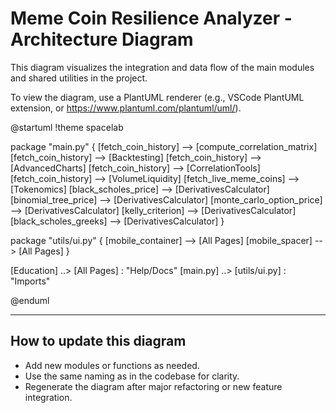 # Meme Coin Resilience Analyzer - Architecture Diagram

This diagram visualizes the integration and data flow of the main modules and shared utilities in the project.

To view the diagram, use a PlantUML renderer (e.g., VSCode PlantUML extension, or https://www.plantuml.com/plantuml/uml/).

@startuml
!theme spacelab

package "main.py" {
  [fetch_coin_history] --> [compute_correlation_matrix]
  [fetch_coin_history] --> [Backtesting]
  [fetch_coin_history] --> [AdvancedCharts]
  [fetch_coin_history] --> [CorrelationTools]
  [fetch_coin_history] --> [VolumeLiquidity]
  [fetch_live_meme_coins] --> [Tokenomics]
  [black_scholes_price] --> [DerivativesCalculator]
  [binomial_tree_price] --> [DerivativesCalculator]
  [monte_carlo_option_price] --> [DerivativesCalculator]
  [kelly_criterion] --> [DerivativesCalculator]
  [black_scholes_greeks] --> [DerivativesCalculator]
}

package "utils/ui.py" {
  [mobile_container] --> [All Pages]
  [mobile_spacer] --> [All Pages]
}

[Education] ..> [All Pages] : "Help/Docs"
[main.py] ..> [utils/ui.py] : "Imports"

@enduml

---

## How to update this diagram
- Add new modules or functions as needed.
- Use the same naming as in the codebase for clarity.
- Regenerate the diagram after major refactoring or new feature integration.
